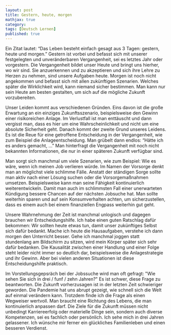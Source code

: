 ```yaml
---
layout: post
title: Gestern, heute, morgen
mathjax: true
category:
tags: [Deutsch Lernen]
published: true
---
```


Ein Zitat lautet: “Das Leben besteht einfach gesagt aus 3 Tagen: gestern, heute und morgen.” Gestern ist vorbei und befasst sich mit unserer festgelegten und unveränderbaren Vergangenheit, sei es letztes Jahr oder vorgestern. Die Vergangenheit bildet unser Heute und bringt uns hierher, wo wir sind. Sie anzuerkennen und zu akzeptieren und sich ihre Lehre zu Herzen zu nehmen, sind unsere Aufgaben heute. Morgen ist noch nicht angekommen und befasst sich mit allen zukünftigen Szenarien. Welches später die Wirklichkeit wird, kann niemand sicher bestimmen. Man kann nur sein Heute am besten gestalten, um sich auf die mögliche Zukunft vorzubereiten.

Unser Leiden kommt aus verschiedenen Gründen. Eins davon ist die große Erwartung an ein einziges Zukunftsszenario, beispielsweise den Gewinn einer risikoreichen Anlage. Im Verlustfall ist man enttäuscht und dann vergisst man, dass es hier um eine Wahrscheinlichkeit und nicht um eine absolute Sicherheit geht. Danach kommt der zweite Grund unseres Leidens. Es ist die Reue für eine getroffene Entscheidung in der Vergangenheit, wie zum Beispiel die Anlageentscheidung. Man grübelt dann endlos: “Hätte ich es anders gemacht, …” Man hinterfragt die Vergangenheit mit noch nicht bekannten Informationen, die nur in einer späteren Zukunft verfügbar sind.

Man sorgt sich manchmal um viele Szenarien, wie zum Beispiel: Wie es wäre, wenn ich meinen Job verlieren würde. Im Namen der Vorsorge denkt man an möglichst viele schlimme Fälle. Anstatt der ständigen Sorge sollte man aktiv nach einer Lösung suchen oder die Vorsorgemaßnahmen umsetzen. Beispielsweise kann man seine Fähigkeit kontinuierlich weiterentwickeln. Damit man auch im schlimmsten Fall einer unerwarteten Kündigung bessere Chancen auf der nächsten Jobsuche hat. Man sollte weiterhin sparen und auf sein Konsumverhalten achten, um sicherzustellen, dass es einem auch bei einem finanziellen Engpass weiterhin gut geht.

Unsere Wahrnehmung der Zeit ist manchmal unlogisch und dagegen brauchen wir Entscheidungshilfe. Ich habe einen guten Ratschlag dafür bekommen: Wir sollten heute etwas tun, damit unser zukünftiges Selbst sich dafür bedankt. Mache ich heute die Hausaufgaben, verstehe ich dann morgen den Unterricht besser. Gehe ich manchmal joggen statt stundenlang am Bildschirm zu sitzen, wird mein Körper später sich sehr dafür bedanken. Die Kausalität zwischen einer Handlung und einer Folge steht leider nicht immer so deutlich dar, beispielsweise die Anlagestrategie und ihr Gewinn. Aber bei vielen anderen Situationen ist diese Entscheidungshilfe praktisch.

Im Vorstellungsgepsräch bei der Jobssuche wird man oft gefragt: "Wie sehen Sie sich in drei / funf / zehn Jahren?" Es ist schwer, diese Frage zu beantworten. Die Zukunft vorherzusagen ist in der letzten Zeit schwieriger geworden. Die Pandemie hat uns abrupt gezeigt, wie schnell sich die Welt auf einmal verändern kann. Trotzdem finde ich die Frage als einen Wegweiser wertvoll. Man braucht eine Richtung des Lebens, die man kontinuierlich anpassen darf. Die Ziele für die Zukunft müssen nicht unbedingt Karriereerfolg oder materielle Dinge sein, sondern auch diverse Kompetenzen, sei es fachlich oder persönlich. Ich sehe mich in drei Jahren gelassener. Ich wünsche mir ferner ein glückliches Familienleben und einen besseren Verdienst.